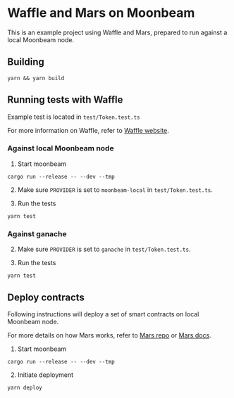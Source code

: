 # Waffle and Mars on Moonbeam

This is an example project using Waffle and Mars, prepared to run against a local Moonbeam node.

## Building

```shell
yarn && yarn build
```

## Running tests with Waffle

Example test is located in `test/Token.test.ts`

For more information on Waffle, refer to [Waffle website](https://getwaffle.io/).

### Against local Moonbeam node

1. Start moonbeam
 
```shell
cargo run --release -- --dev --tmp
```

2. Make sure `PROVIDER` is set to `moonbeam-local` in `test/Token.test.ts`.

3. Run the tests

```shell
yarn test
```

### Against ganache

2. Make sure `PROVIDER` is set to `ganache` in `test/Token.test.ts`.

3. Run the tests

```shell
yarn test
```

## Deploy contracts

Following instructions will deploy a set of smart contracts on local Moonbeam node.

For more details on how Mars works, refer to [Mars repo](https://github.com/EthWorks/Mars) or [Mars docs](https://ethereum-mars.readthedocs.io/).

1. Start moonbeam

```shell
cargo run --release -- --dev --tmp
```

2. Initiate deployment

```shell
yarn deploy
```
